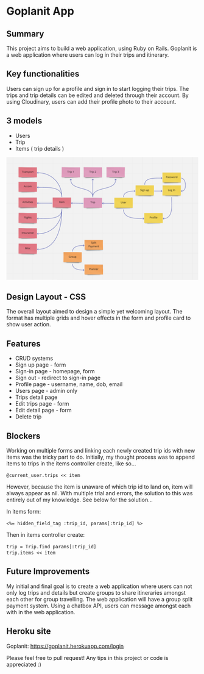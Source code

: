 Goplanit App
=============

## Summary

This project aims to build a web application, using Ruby on Rails. Goplanit is a web application where users can log in their trips and itinerary.

## Key functionalities

Users can sign up for a profile and sign in to start logging their trips. The trips and trip details can be edited and deleted through their account. By using Cloudinary, users can add their profile photo to their account.

## 3 models

* Users
* Trip
* Items ( trip details )

![On large external screen](app/assets/images/wireframe.png)

## Design Layout - CSS

The overall layout aimed to design a simple yet welcoming layout. The format has multiple grids and hover effects in the form and profile card to show user action.

## Features

* CRUD systems
* Sign up page - form
* Sign-in page - homepage, form
* Sign out - redirect to sign-in page
* Profile page - username, name, dob, email
* Users page - admin only
* Trips detail page
* Edit trips page - form
* Edit detail page - form
* Delete trip

## Blockers

Working on multiple forms and linking each newly created trip ids with new items was the tricky part to do. Initially, my thought process was to append items to trips in the items controller create, like so...

```
@current_user.trips << item
```

However, because the item is unaware of which trip id to land on, item will always appear as nil. With multiple trial and errors, the solution to this was entirely out of my knowledge. See below for the solution...

In items form:

```
<%= hidden_field_tag :trip_id, params[:trip_id] %>
```
Then in items controller create:
```
trip = Trip.find params[:trip_id]
trip.items << item
```

## Future Improvements

My initial and final goal is to create a web application where users can not only log trips and details but create groups to share itineraries amongst each other for group travelling. The web application will have a group split payment system. Using a chatbox API, users can message amongst each with in the web application.

## Heroku site

Goplanit: https://goplanit.herokuapp.com/login

Please feel free to pull request! Any tips in this project or code is appreciated :)
